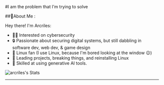 <div align="center">


</div>
#I am the problem that I'm trying to solve 

##💫About Me :

Hey there! I'm Arcriles:

- 👨‍💻 Interested on cybersecurity
- 🔒 Passionate about securing digital systems, but still dabbling in software dev, web dev, & game design
- 🐧 Linux fan (I use Linux, because I'm bored looking at the window 😉)
- 🚀 Leading projects, breaking things, and reinstalling Linux
- 🤖 Skilled at using generative AI tools.



![arcriles's Stats](https://github-readme-stats.vercel.app/api?username=arcriles&theme=graywhite&show_icons=true&hide_border=false&count_private=true)

---

